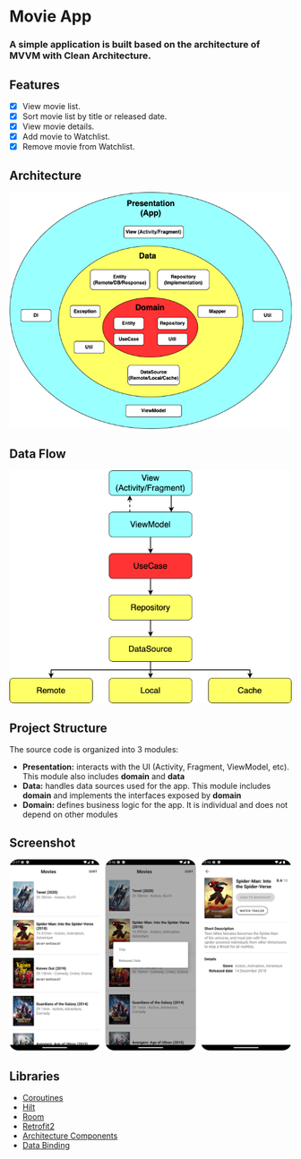 # Movie App

### A simple application is built based on the architecture of MVVM with Clean Architecture.

## Features
- [x] View movie list.
- [x] Sort movie list by title or released date.
- [x] View movie details.
- [x] Add movie to Watchlist.
- [x] Remove movie from Watchlist.

## Architecture
<p align="center">
<img src="https://raw.githubusercontent.com/trongnk/movieapp/main/screenshots/architecture.png">
</p>

## Data Flow
<p align="center">
<img src="https://raw.githubusercontent.com/trongnk/movieapp/main/screenshots/data_flow.png">
</p>

## Project Structure
The source code is organized into 3 modules:
*   **Presentation:** interacts with the UI (Activity, Fragment, ViewModel, etc). This module also includes **domain** and **data**
*   **Data:** handles data sources used for the app. This module includes **domain** and implements the interfaces exposed by **domain**
*   **Domain:** defines business logic for the app. It is individual and does not depend on other modules

## Screenshot
<p align="center">
<img src="https://raw.githubusercontent.com/trongnk/movieapp/main/screenshots/screenshot.png">
</p>

## Libraries
* [Coroutines](https://kotlinlang.org/docs/reference/coroutines-overview.html)
* [Hilt](https://developer.android.com/training/dependency-injection/hilt-android)
* [Room](https://developer.android.com/training/data-storage/room)
* [Retrofit2](https://github.com/square/retrofit)
* [Architecture Components](https://developer.android.com/topic/libraries/architecture/index.html)
* [Data Binding](https://developer.android.com/topic/libraries/data-binding)